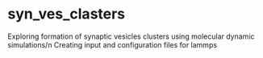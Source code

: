 # syn_ves_clasters
Exploring formation of synaptic vesicles clusters using molecular dynamic simulations/n
Creating input and configuration files for lammps
